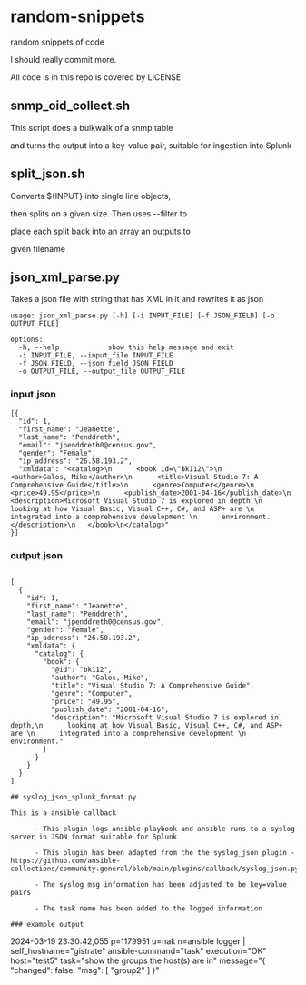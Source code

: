 random-snippets
===============

random snippets of code

I should really commit more.

All code is in this repo is covered by LICENSE

## snmp_oid_collect.sh

This script does a bulkwalk of a snmp table

and turns the output into a key-value pair, suitable for ingestion into Splunk

## split_json.sh

Converts ${INPUT} into single line objects,

then splits on a given size.   Then uses --filter to

place each split back into an array an outputs to 

given filename


## json_xml_parse.py

Takes a json file with string that has XML in it and rewrites it as json

```
usage: json_xml_parse.py [-h] [-i INPUT_FILE] [-f JSON_FIELD] [-o OUTPUT_FILE]

options:
  -h, --help            show this help message and exit
  -i INPUT_FILE, --input_file INPUT_FILE
  -f JSON_FIELD, --json_field JSON_FIELD
  -o OUTPUT_FILE, --output_file OUTPUT_FILE
```

### input.json

```
[{
  "id": 1,
  "first_name": "Jeanette",
  "last_name": "Penddreth",
  "email": "jpenddreth0@census.gov",
  "gender": "Female",
  "ip_address": "26.58.193.2",
  "xmldata": "<catalog>\n      <book id=\"bk112\">\n      <author>Galos, Mike</author>\n      <title>Visual Studio 7: A Comprehensive Guide</title>\n      <genre>Computer</genre>\n      <price>49.95</price>\n      <publish_date>2001-04-16</publish_date>\n      <description>Microsoft Visual Studio 7 is explored in depth,\n      looking at how Visual Basic, Visual C++, C#, and ASP+ are \n      integrated into a comprehensive development \n      environment.</description>\n   </book>\n</catalog>" 
}]
```

### output.json

```

[
  {
    "id": 1,
    "first_name": "Jeanette",
    "last_name": "Penddreth",
    "email": "jpenddreth0@census.gov",
    "gender": "Female",
    "ip_address": "26.58.193.2",
    "xmldata": {
      "catalog": {
        "book": {
          "@id": "bk112",
          "author": "Galos, Mike",
          "title": "Visual Studio 7: A Comprehensive Guide",
          "genre": "Computer",
          "price": "49.95",
          "publish_date": "2001-04-16",
          "description": "Microsoft Visual Studio 7 is explored in depth,\n      looking at how Visual Basic, Visual C++, C#, and ASP+ are \n      integrated into a comprehensive development \n      environment."
        }
      }
    }
  }
]

## syslog_json_splunk_format.py 

This is a ansible callback 

      - This plugin logs ansible-playbook and ansible runs to a syslog server in JSON format suitable for Splunk

      - This plugin has been adapted from the the syslog_json plugin - https://github.com/ansible-collections/community.general/blob/main/plugins/callback/syslog_json.py

      - The syslog msg information has been adjusted to be key=value pairs

      - The task name has been added to the logged information

### example output

```
2024-03-19 23:30:42,055 p=1179951 u=nak n=ansible logger | self_hostname="gistrate" ansible-command="task" execution="OK" host="test5" task="show the groups the host(s) are in" message="{
    "changed": false,
    "msg": [
        "group2"
    ]
}"
```
